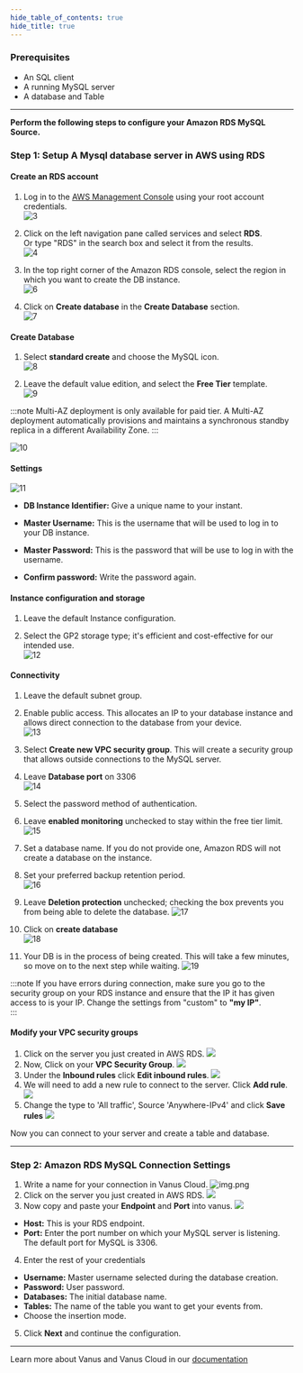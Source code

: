 ```yaml
--- 
hide_table_of_contents: true
hide_title: true
---
```


### Prerequisites

- An SQL client 
- A running MySQL server
- A database and Table

---

**Perform the following steps to configure your Amazon RDS MySQL Source.**

### Step 1: Setup A Mysql database server in AWS using RDS

#### Create an RDS account

1. Log in to the [AWS Management Console](https://aws.amazon.com/) using your root account credentials.  
![3](images/1.png)

2. Click on the left navigation pane called services and select **RDS**.  
Or type "RDS" in the search box and select it from the results.   
![4](images/2.png)   

3. In the top right corner of the Amazon RDS console, select the region in which you want to create the DB instance.   
![6](images/3.png)   

4. Click on **Create database** in the **Create Database** section.  
![7](images/4.png)   


#### Create Database

1. Select **standard create** and choose the MySQL icon.  
![8](images/5.png)

2. Leave the default value edition, and select the **Free Tier** template.   
![9](images/6.png)

:::note
Multi-AZ deployment is only available for paid tier. A Multi-AZ deployment automatically provisions and maintains a synchronous standby replica in a different Availability Zone.
:::

![10](images/7.png)   


#### Settings

![11](images/8.png)   
- **DB Instance Identifier:** Give a unique name to your instant.  

- **Master Username:** This is the username that will be used to log in to your DB instance.

- **Master Password:** This is the password that will be use to log in with the username.

- **Confirm password:** Write the password again.


#### Instance configuration and storage

1. Leave the default Instance configuration. 

2. Select the GP2 storage type; it's efficient and cost-effective for our intended use.  
![12](images/9.png)   


#### Connectivity

1. Leave the default subnet group.  

2. Enable public access. This allocates an IP to your database instance and allows direct connection to the database from your device.  
![13](images/10.png)

3. Select **Create new VPC security group**. This will create a security group that allows outside connections to the MySQL server.  

4. Leave **Database port** on 3306   
![14](images/11.png)   

5. Select the password method of authentication.   

6. Leave **enabled monitoring** unchecked to stay within the free tier limit.  
![15](images/12.png) 

7. Set a database name. If you do not provide one, Amazon RDS will not create a database on the instance.

8. Set your preferred backup retention period.  
![16](images/13.png)  

9. Leave **Deletion protection** unchecked; checking the box prevents you from being able to delete the database.
![17](images/14.png)

10. Click on **create database**  
![18](images/15.png)   

11. Your DB is in the process of being created. This will take a few minutes, so move on to the next step while waiting.
    ![19](images/16.png)   

:::note
If you have errors during connection, make sure you go to the security group on your RDS instance and ensure that the IP it has given access to is your IP. Change the settings from "custom" to **"my IP"**.    
:::


#### Modify your VPC security groups

1. Click on the server you just created in AWS RDS.
![](images/17.png)
2. Now, Click on your **VPC Security Group**.
![](images/18.png)
3. Under the **Inbound rules** click **Edit inbound rules**.
![](images/19.png)
4. We will need to add a new rule to connect to the server. Click **Add rule**.
![](images/20.png)
5. Change the type to 'All traffic', Source 'Anywhere-IPv4' and click **Save rules**
![](images/21.png)

Now you can connect to your server and create a table and database. 

---

### Step 2: Amazon RDS MySQL Connection Settings
1. Write a name for your connection in Vanus Cloud.
![img.png](images/name.png)
2. Click on the server you just created in AWS RDS.
![](images/23.png)
3. Now copy and paste your **Endpoint** and **Port** into vanus.
![](images/24.png)
- **Host:** This is your RDS endpoint.
- **Port:** Enter the port number on which your MySQL server is listening. The default port for MySQL is 3306.
4. Enter the rest of your credentials
- **Username:** Master username selected during the database creation.
- **Password:** User password.
- **Databases:** The initial database name.
- **Tables:** The name of the table you want to get your events from.
- Choose the insertion mode.
5. Click **Next** and continue the configuration.

---

Learn more about Vanus and Vanus Cloud in our [documentation](https://docs.vanus.ai/getting-started/what-is-vanus)
